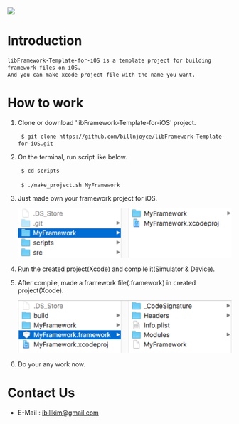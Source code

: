 <img src="http://jsappfactory.cafe24.com/Resources/CI-black.png" width=300>

# Introduction 

    libFramework-Template-for-iOS is a template project for building framework files on iOS.
    And you can make xcode project file with the name you want. 
    
# How to work

1. Clone or download 'libFramework-Template-for-iOS' project.

        $ git clone https://github.com/billnjoyce/libFramework-Template-for-iOS.git

2. On the terminal, run script like below.
    
        $ cd scripts
    
        $ ./make_project.sh MyFramework
    
3. Just made own your framework project for iOS.

    <img src="https://github.com/billnjoyce/libFramework-Template-for-iOS/blob/master/help1.png?raw=true" width=500>
    
4. Run the created project(Xcode) and compile it(Simulator & Device).

5. After compile, made a framework file(.framework) in created project(Xcode).

    <img src="https://github.com/billnjoyce/libFramework-Template-for-iOS/blob/master/help2.png?raw=true" width=500>
    
6. Do your any work now.

# Contact Us

* E-Mail : ibillkim@gmail.com
